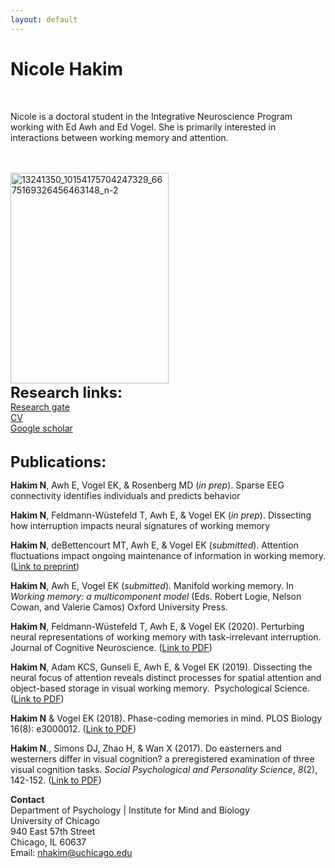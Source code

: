 ```yaml
---
layout: default
---
```


# Nicole Hakim

<br>

Nicole is a doctoral student in the Integrative Neuroscience Program working with Ed Awh and Ed Vogel. She is primarily interested in interactions between working memory and attention.  

<br>
<br>

<img class="  wp-image-887 align=center" src="https://awhvogellab.files.wordpress.com/2017/08/13241350_10154175704247329_6675169326456463148_n-2.jpg" alt="13241350_10154175704247329_6675169326456463148_n-2" width="253" height="337" class="center" />

<br>
<font size="5"><strong>Research links:</strong></font>
<br>
<a href="https://www.researchgate.net/profile/Nicole_Hakim">Research gate </a>
<br>
<a title="Hakim_Resume_April2020" href="files/pdfs/Hakim_Resume_April2020.pdf">CV</a>
<br>
<a href="https://scholar.google.com/citations?user=0YNa8scAAAAJ&hl=en&oi=ao">Google scholar</a>
<br>
<br>







<font size="5"><strong>Publications:</strong></font>

<strong>Hakim N</strong>, Awh E, Vogel EK, & Rosenberg MD (<em>in prep</em>). Sparse EEG connectivity identifies individuals and predicts behavior

<strong>Hakim N</strong>, Feldmann-Wüstefeld T, Awh E, & Vogel EK (<em>in prep</em>). Dissecting how interruption impacts neural signatures of working memory 

<strong>Hakim N</strong>, deBettencourt MT, Awh E, & Vogel EK (<em>submitted</em>). Attention fluctuations impact ongoing maintenance of information in working memory. (<a href="https://psyarxiv.com/pxthv/">Link to preprint</a>)

<strong>Hakim N</strong>, Awh E, Vogel EK (<em>submitted</em>). Manifold working memory. In <em>Working memory: a multicomponent model</em> (Eds. Robert Logie, Nelson Cowan, and Valerie Camos) Oxford University Press.

<strong>Hakim N</strong>, Feldmann-Wüstefeld T, Awh E, & Vogel EK (2020). Perturbing neural representations of working memory with task-irrelevant interruption. Journal of Cognitive Neuroscience. (<a href="https://www.mitpressjournals.org/doi/pdf/10.1162/jocn_a_01481">Link to PDF</a>)

<strong>Hakim N</strong>, Adam KCS, Gunseli E, Awh E, & Vogel EK (2019). Dissecting the neural focus of attention reveals distinct processes for spatial attention and object-based storage in visual working memory.  Psychological Science. (<a href="https://journals.sagepub.com/eprint/PnKK9CnY97qT32WSGxWa/full#articleCitationDownloadContainer">Link to PDF</a>)

<strong>Hakim N</strong> & Vogel EK (2018). Phase-coding memories in mind. PLOS Biology 16(8): e3000012. (<a href="https://journals.plos.org/plosbiology/article?id=10.1371/journal.pbio.3000012">Link to PDF</a>)

<strong>Hakim N</strong><em>.</em>, Simons DJ, Zhao H, & Wan X (2017). Do easterners and westerners differ in visual cognition? a preregistered examination of three visual cognition tasks. <i>Social Psychological and Personality Science</i>, <i>8</i>(2), 142-152. (<a href="http://journals.sagepub.com/doi/full/10.1177/1948550616667613">Link to PDF</a>)



<strong>Contact</strong>
<br> 
Department of Psychology | Institute for Mind and Biology 
<br> 
University of Chicago 
<br> 
940 East 57th Street 
<br> 
Chicago, IL 60637 
<br>
Email: nhakim@uchicago.edu 
<br> 
